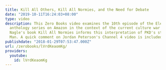```yaml
---
title: Kill All Others, Kill All Normies, and the Need for Debate
date: "2019-10-11T16:24:03+08:00"
type: video
description: This Zero Books video examines the 10th episode of the Electric Dreams
  anthology series on Amazon in the context of the current culture war and Angela
  Nagle's book Kill All Normies informs this interpretation of PKD's story The Hanging
  Man. A quick comment on Jordan Peterson's Channel 4 video is included as well.
publishdate: "2018-01-29T07:53:47.000Z"
url: /zerobooks/lVrdKeaomKg/
providers:
  youtube:
    id: lVrdKeaomKg
---
```

